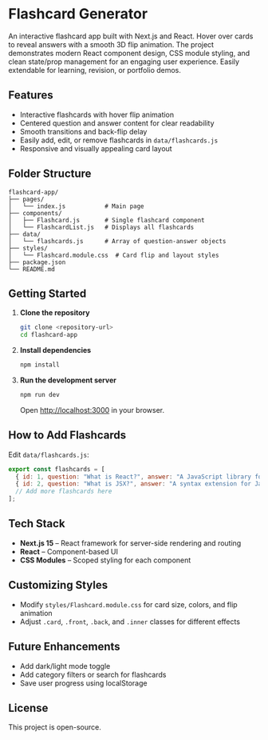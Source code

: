 # Flashcard Generator

An interactive flashcard app built with Next.js and React. Hover over cards to reveal answers with a smooth 3D flip animation. The project demonstrates modern React component design, CSS module styling, and clean state/prop management for an engaging user experience. Easily extendable for learning, revision, or portfolio demos.

## Features
- Interactive flashcards with hover flip animation
- Centered question and answer content for clear readability
- Smooth transitions and back-flip delay
- Easily add, edit, or remove flashcards in `data/flashcards.js`
- Responsive and visually appealing card layout

## Folder Structure
```
flashcard-app/
├── pages/
│   └── index.js           # Main page
├── components/
│   ├── Flashcard.js       # Single flashcard component
│   └── FlashcardList.js   # Displays all flashcards
├── data/
│   └── flashcards.js      # Array of question-answer objects
├── styles/
│   └── Flashcard.module.css  # Card flip and layout styles
├── package.json
└── README.md
```

## Getting Started
1. **Clone the repository**
   ```bash
   git clone <repository-url>
   cd flashcard-app
   ```
2. **Install dependencies**
   ```bash
   npm install
   ```
3. **Run the development server**
   ```bash
   npm run dev
   ```
   Open [http://localhost:3000](http://localhost:3000) in your browser.

## How to Add Flashcards
Edit `data/flashcards.js`:
```js
export const flashcards = [
  { id: 1, question: "What is React?", answer: "A JavaScript library for building UIs" },
  { id: 2, question: "What is JSX?", answer: "A syntax extension for JavaScript that looks like HTML" },
  // Add more flashcards here
];
```

## Tech Stack
- **Next.js 15** – React framework for server-side rendering and routing
- **React** – Component-based UI
- **CSS Modules** – Scoped styling for each component

## Customizing Styles
- Modify `styles/Flashcard.module.css` for card size, colors, and flip animation
- Adjust `.card`, `.front`, `.back`, and `.inner` classes for different effects

## Future Enhancements
- Add dark/light mode toggle
- Add category filters or search for flashcards
- Save user progress using localStorage

## License
This project is open-source.